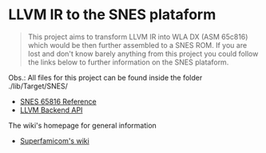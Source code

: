 # LLVM IR to the SNES plataform

> This project aims to transform LLVM IR into WLA DX (ASM 65c816) which would be then further assembled to a SNES ROM. If you are lost and don't know barely anything from this project you could follow the links below to further information on the SNES plataform.

Obs.: All files for this project can be found inside the folder ./lib/Target/SNES/

* [SNES 65816 Reference](https://wiki.superfamicom.org/snes/show/65816+Reference)
* [LLVM Backend API](https://llvm.org/docs/WritingAnLLVMBackend.html)

The wiki's homepage for general information

* [Superfamicom's wiki](https://wiki.superfamicom.org/snes/show/HomePage)
